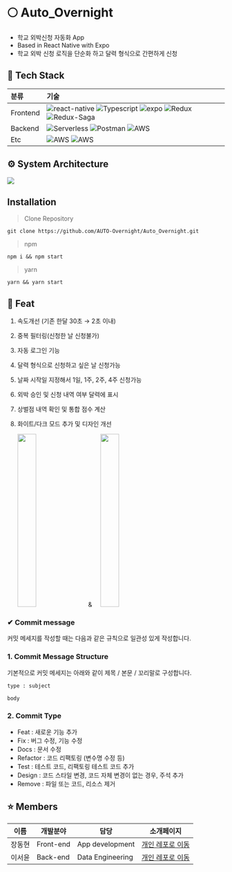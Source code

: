 # **🌕 Auto_Overnight**

- 학교 외박신청 자동화 App
- Based in React Native with Expo
- 학교 외박 신청 로직을 단순화 하고 달력 형식으로 간편하게 신청

## **🔧 Tech Stack**

| 분류     | 기술                                                                                                                                                                                                                                                                                                                                                                                                                                                                                                      |
| :------- | :-------------------------------------------------------------------------------------------------------------------------------------------------------------------------------------------------------------------------------------------------------------------------------------------------------------------------------------------------------------------------------------------------------------------------------------------------------------------------------------------------------- |
| Frontend | ![react-native](https://img.shields.io/badge/React--Native-61DAFB?style=flat&logo=React&logoColor=black) ![Typescript](https://img.shields.io/badge/TypeScript-3178C6?style=flat&logo=TypeScript&logoColor=black) ![expo](https://img.shields.io/badge/Expo-000?style=flat&logo=Expo&logoColor=white) ![Redux](https://img.shields.io/badge/Redux-764ABC?style=flat&logo=Redux&logoColor=white) ![Redux-Saga](https://img.shields.io/badge/Redux--Saga-999999?style=flat&logo=Redux-Saga&logoColor=white) |
| Backend  | ![Serverless](https://img.shields.io/badge/Serverless-FD5750?style=flat&logo=Serverless&logoColor=white) ![Postman](https://img.shields.io/badge/Postman-FF6C37?style=flat&logo=Postman&logoColor=white) ![AWS](https://img.shields.io/badge/AWS--Lambda-FF9900?style=flat&logo=Amazon-AWS&logoColor=white)                                                                                                                                                                                               |
| Etc      | ![AWS](https://img.shields.io/badge/GitHub-181717?style=flat&logo=GitHub&logoColor=white) ![AWS](https://img.shields.io/badge/VSCode-007ACC?style=flat&logo=Visual-Studio-Code&logoColor=white)                                                                                                                                                                                                                                                                                                           |

## **⚙️ System Architecture**

![](https://images.velog.io/images/ww8007/post/2059a245-6fca-4888-b88f-4aa1161d927c/image.png)

## Installation

> Clone Repository

    git clone https://github.com/AUTO-Overnight/Auto_Overnight.git

> npm

    npm i && npm start

> yarn

    yarn && yarn start

## **📖 Feat**

1. 속도개선 (기존 한달 30초 → 2초 이내)
2. 중복 필터링(신청한 날 신청불가)
3. 자동 로그인 기능
4. 달력 형식으로 신청하고 싶은 날 신청가능
5. 날짜 시작일 지정해서 1일, 1주, 2주, 4주 신청가능
6. 외박 승인 및 신청 내역 여부 달력에 표시
7. 상벌점 내역 확인 및 통합 점수 계산
8. 화이트/다크 모드 추가 및 디자인 개선

   <img src="https://user-images.githubusercontent.com/54137044/132565805-1c4c7deb-8d0d-4dba-8b0d-95eb6fe9f265.png" width="30%" height="400"/>&nbsp;&nbsp;&nbsp;&nbsp;&nbsp;&&nbsp;&nbsp;&nbsp;&nbsp; <img src="https://user-images.githubusercontent.com/54137044/132566198-7fe561b0-c0ce-4af2-a0fb-303dd9eb635a.png" width="30%" height="400"/>

### **✔ Commit message**

커밋 메세지를 작성할 때는 다음과 같은 규칙으로 일관성 있게 작성합니다.

### 1. Commit Message Structure

기본적으로 커밋 메세지는 아래와 같이 제목 / 본문 / 꼬리말로 구성합니다.

```xml
type : subject

body

```

### 2. Commit Type

- Feat : 새로운 기능 추가
- Fix : 버그 수정, 기능 수정
- Docs : 문서 수정
- Refactor : 코드 리팩토링 (변수명 수정 등)
- Test : 테스트 코드, 리팩토링 테스트 코드 추가
- Design : 코드 스타일 변경, 코드 자체 변경이 없는 경우, 주석 추가
- Remove : 파일 또는 코드, 리소스 제거

## **⭐️ Members**

| 이름   | 개발분야  | 담당             | 소개페이지                                             |
| ------ | --------- | ---------------- | ------------------------------------------------------ |
| 장동현 | Front-end | App development  | [개인 레포로 이동](https://github.com/ww8007)          |
| 이서윤 | Back-end  | Data Engineering | [개인 레포로 이동](https://github.com/somewheregreeny) |

